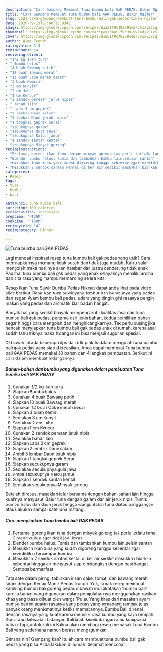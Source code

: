 ```yaml
---
description: "Cara Gampang Membuat Tuna bumbu bali GAK PEDAS, Bikin Ngiler"
title: "Cara Gampang Membuat Tuna bumbu bali GAK PEDAS, Bikin Ngiler"
slug: 3523-cara-gampang-membuat-tuna-bumbu-bali-gak-pedas-bikin-ngiler
date: 2020-09-19T08:46:10.834Z
image: https://img-global.cpcdn.com/recipes/daa51f9c392591ed/751x532cq70/tuna-bumbu-bali-gak-pedas-foto-resep-utama.jpg
thumbnail: https://img-global.cpcdn.com/recipes/daa51f9c392591ed/751x532cq70/tuna-bumbu-bali-gak-pedas-foto-resep-utama.jpg
cover: https://img-global.cpcdn.com/recipes/daa51f9c392591ed/751x532cq70/tuna-bumbu-bali-gak-pedas-foto-resep-utama.jpg
author: Alma French
ratingvalue: 3.4
reviewcount: 14
recipeingredient:
- "1/2 kg Ikan tuna"
- " Bumbu halus"
- "4 buah Bawang putih"
- "10 buah Bawang merah"
- "12 buah Cabe merah besar"
- "3 buah Kemiri"
- "3 cm Kunyit"
- "2 cm Jahe"
- "1 cm Kencur"
- "2 sendok peresan jeruk nipis"
- " bahan lain"
- " Laos 3 cm geprek"
- "2 lembar Daun salam"
- "5 lembar Daun jeruk nipis"
- "1 tangkai geprek Serai"
- "secukupnya garam"
- "secukupnya gula jawa"
- "secukupnya Kaldu jamur"
- "1 sendok santan kental"
- "secukupnya Minyak goreng"
recipeinstructions:
- "Pertama, goreng ikan tuna dengan minyak goreng tak perlu terlalu lama. 3 menit cukup agar tidak jadi keras"
- "Blender bumbu halus. Tumis dan tambahkan bumbu lain.selain santan"
- "Masukkan ikan tuna yang sudah digoreng tunggu sebentar agar mendidih n tercampur bumbu"
- "Masukkan 2 sendok santan kental di ber air sedikit masukkan biarkan sebentar hingga air menyusut siap dihidangkan dengan nasi hangat. Semoga bermanfaat"
categories:
- Resep
tags:
- tuna
- bumbu
- bali

katakunci: tuna bumbu bali 
nutrition: 109 calories
recipecuisine: Indonesian
preptime: "PT26M"
cooktime: "PT30M"
recipeyield: "4"
recipecategory: Dinner

---
```



![Tuna bumbu bali GAK PEDAS](https://img-global.cpcdn.com/recipes/daa51f9c392591ed/751x532cq70/tuna-bumbu-bali-gak-pedas-foto-resep-utama.jpg)

Lagi mencari inspirasi resep tuna bumbu bali gak pedas yang unik? Cara menyiapkannya memang tidak susah dan tidak juga mudah. Kalau salah mengolah maka hasilnya akan hambar dan justru cenderung tidak enak. Padahal tuna bumbu bali gak pedas yang enak selayaknya memiliki aroma dan cita rasa yang mampu memancing selera kita.

Resep Ikan Tuna Suwir Bumbu Pedas Nikmat dapat anda lihat pada video slide berikut. Rasa ikan tuna suwir yang lembut dan bumbunya yang pedas dan segar. Ayam bumbu bali pedas. udara yang dingin gini rasanya pengin makan yang pedas dan aromatik biar badan hangat.

Banyak hal yang sedikit banyak mempengaruhi kualitas rasa dari tuna bumbu bali gak pedas, pertama dari jenis bahan, kedua pemilihan bahan segar hingga cara mengolah dan menghidangkannya. Tak perlu pusing jika hendak menyiapkan tuna bumbu bali gak pedas enak di rumah, karena asal sudah tahu triknya maka hidangan ini bisa menjadi suguhan spesial.


Di bawah ini ada beberapa tips dan trik praktis dalam mengolah tuna bumbu bali gak pedas yang siap dikreasikan. Anda dapat membuat Tuna bumbu bali GAK PEDAS memakai 20 bahan dan 4 langkah pembuatan. Berikut ini cara dalam membuat hidangannya.

<!--inarticleads1-->

##### Bahan-bahan dan bumbu yang digunakan dalam pembuatan Tuna bumbu bali GAK PEDAS:

1. Gunakan 1/2 kg Ikan tuna
1. Siapkan  Bumbu halus
1. Gunakan 4 buah Bawang putih
1. Siapkan 10 buah Bawang merah
1. Gunakan 12 buah Cabe merah besar
1. Siapkan 3 buah Kemiri
1. Sediakan 3 cm Kunyit
1. Sediakan 2 cm Jahe
1. Siapkan 1 cm Kencur
1. Gunakan 2 sendok peresan jeruk nipis
1. Sediakan  bahan lain
1. Siapkan  Laos 3 cm geprek
1. Siapkan 2 lembar Daun salam
1. Ambil 5 lembar Daun jeruk nipis
1. Siapkan 1 tangkai geprek Serai
1. Siapkan secukupnya garam
1. Sediakan secukupnya gula jawa
1. Ambil secukupnya Kaldu jamur
1. Siapkan 1 sendok santan kental
1. Sediakan secukupnya Minyak goreng


Setelah direbus, masaklah telur bersama dengan bahan-bahan lain hingga kuahnya menyusut. Balur tuna dengan garam dan air jeruk nipis. Tumis bumbu halus dan daun jeruk hingga wangi. Bakar tuna diatas panggangan atau Lakukan sampai sate tuna matang. 

<!--inarticleads2-->

##### Cara menyiapkan Tuna bumbu bali GAK PEDAS:

1. Pertama, goreng ikan tuna dengan minyak goreng tak perlu terlalu lama. 3 menit cukup agar tidak jadi keras
1. Blender bumbu halus. Tumis dan tambahkan bumbu lain.selain santan
1. Masukkan ikan tuna yang sudah digoreng tunggu sebentar agar mendidih n tercampur bumbu
1. Masukkan 2 sendok santan kental di ber air sedikit masukkan biarkan sebentar hingga air menyusut siap dihidangkan dengan nasi hangat. Semoga bermanfaat


Tata sate dalam piring, taburkan irisan cabe, tomat, dan bawang merah. siram dengan Kecap Manis Pedas, kucuri. Yuk, simak resep membuat kambing bumbu bali goreng pedas dibawah ini. Dikatakan &#39;bumbu bali&#39; karena bahan yang digunakan dalam pengolahannya menggunakan racikan khas yang biasa dibuat oleh warga &#39;Pulau Yang khas dari masakan ayam bumbu bali ini adalah rasanya yang pedas yang terkadang tampak jelas banyak orang menikmatinya ketika memakannya. Bumbu Bali dikenal dengan rasanya yang kuat karena memiliki rasa bumbu yang kaya rempah. Kunci dari kelezatan hidangan Bali ialah keseimbangan atau komposisi bahan Tapi, untuk kali ini Kulina akan membagi resep memasak Tuna Bumbu Bali yang sederhana namun berasa mengagumkan. 

Gimana nih? Gampang kan? Itulah cara membuat tuna bumbu bali gak pedas yang bisa Anda lakukan di rumah. Selamat mencoba!
